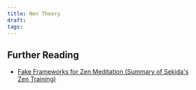 ```yaml
---
title: Nen Theory
draft: 
tags:
---
```


## Further Reading
- [Fake Frameworks for Zen Meditation (Summary of Sekida's Zen Training)](https://www.lesswrong.com/posts/4BBW3aHavmKxbQmof/fake-frameworks-for-zen-meditation-summary-of-sekida-s-zen) 